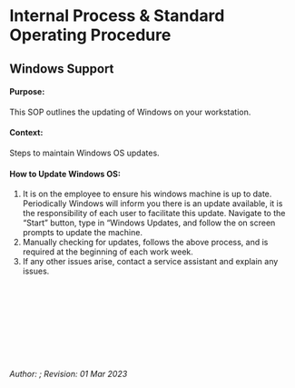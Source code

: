 # Internal Process & Standard Operating Procedure

## Windows Support



#### Purpose:
This SOP outlines the updating of Windows on your workstation. 


#### Context:
Steps to maintain Windows OS updates.

#### How to Update Windows OS:
1. It is on the employee to ensure his windows machine is up to date. Periodically Windows will inform you there is an update available, it is the responsibility of each user to facilitate this update. Navigate to the “Start” button, type in “Windows Updates, and follow the on screen prompts to update the machine. 
2. Manually checking for updates, follows the above process, and is required at the beginning of each work week. 
3. If any other issues arise, contact a service assistant and explain any issues. 

<br />
<br />
<br />
<br />
<br />
<br />
<br />
<br />

*Author: ; Revision: 01 Mar 2023*
